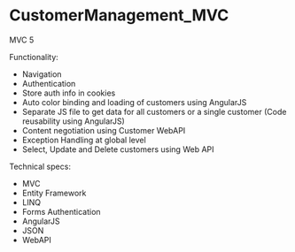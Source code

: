 # CustomerManagement_MVC
MVC 5

Functionality:
- Navigation
- Authentication
- Store auth info in cookies
- Auto color binding and loading of customers using AngularJS
- Separate JS file to get data for all customers or a single customer (Code reusability using AngularJS)
- Content negotiation using Customer WebAPI
- Exception Handling at global level
- Select, Update and Delete customers using Web API


Technical specs:
- MVC
- Entity Framework
- LINQ
- Forms Authentication
- AngularJS
- JSON
- WebAPI

